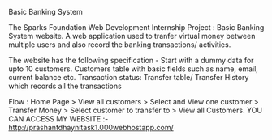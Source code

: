 Basic Banking System


The Sparks Foundation Web Development Internship Project : Basic Banking System website. A web application used to tranfer virtual money between multiple users and also record the banking transactions/ activities.


The website has the following specification -
Start with a dummy data for upto 10 customers. Customers table with basic fields such as name, email, current balance etc. Transaction status: Transfer table/ Transfer History which records all the transactions


Flow : Home Page > View all customers > Select and View one customer > Transfer Money > Select customer to transfer to > View all Customers.
YOU CAN ACCESS MY WEBSITE :-http://prashantdhaynitask1.000webhostapp.com/